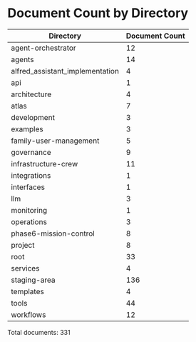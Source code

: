 # Document Count by Directory

| Directory | Document Count |
|-----------|---------------|
| agent-orchestrator | 12 |
| agents | 14 |
| alfred_assistant_implementation | 4 |
| api | 1 |
| architecture | 4 |
| atlas | 7 |
| development | 3 |
| examples | 3 |
| family-user-management | 5 |
| governance | 9 |
| infrastructure-crew | 11 |
| integrations | 1 |
| interfaces | 1 |
| llm | 3 |
| monitoring | 1 |
| operations | 3 |
| phase6-mission-control | 8 |
| project | 8 |
| root | 33 |
| services | 4 |
| staging-area | 136 |
| templates | 4 |
| tools | 44 |
| workflows | 12 |

Total documents: 331